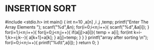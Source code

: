 # INSERTION SORT
#include <stdio.h>
int main()
{
    int n=10 ,a[n] ,i ,j ,temp;
    printf("Enter The Array Elements ");
    scanf("%d",&n);
    for(i=0;i<n;i++){
        scanf("%d",&a[i]);
    }
    for(i=1;i<n;i++){
        for(j=0;j<n;j++){
            if(a[j]>a[i]){
             temp = a[i];
                for(int k=i-1;k>=j;k--){
                    a[k+1]=a[k];
                }
                a[j]=temp;
            } 
        }
    }
    printf("array after sorting \n");
   for(i=0;i<n;i++){
            printf("%d\t",a[i]);
        }
return 0;
}
